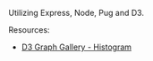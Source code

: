 Utilizing Express, Node, Pug and D3.

Resources:
- [D3 Graph Gallery - Histogram](https://www.d3-graph-gallery.com/histogram.html)
